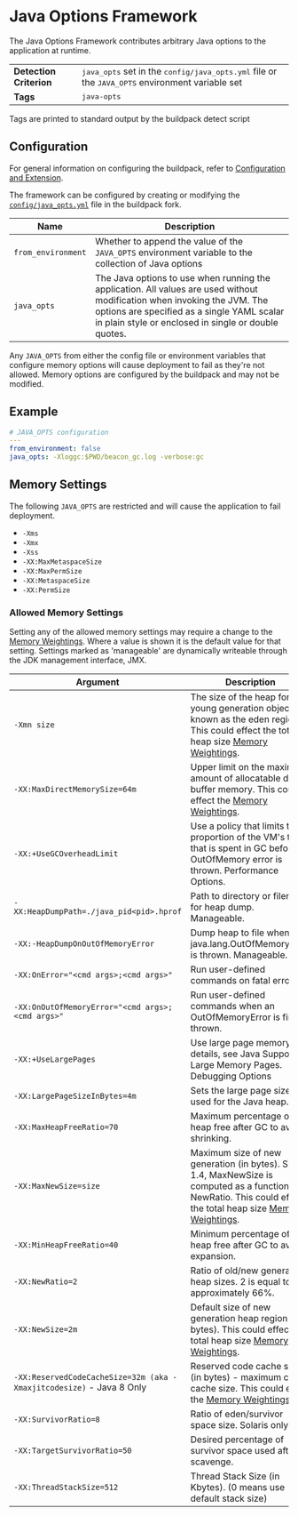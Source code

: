 # Java Options Framework
The Java Options Framework contributes arbitrary Java options to the application at runtime.


<table>
  <tr>
    <td><strong>Detection Criterion</strong></td>
    <td><tt>java_opts</tt> set in the <tt>config/java_opts.yml</tt> file or the <tt>JAVA_OPTS</tt> environment variable set</td>
  </tr>
  <tr>
    <td><strong>Tags</strong></td>
    <td><tt>java-opts</tt></td>
  </tr>
</table>
Tags are printed to standard output by the buildpack detect script


## Configuration
For general information on configuring the buildpack, refer to [Configuration and Extension][].

The framework can be configured by creating or modifying the [`config/java_opts.yml`][] file in the buildpack fork.

| Name | Description
| ---- | -----------
| `from_environment` | Whether to append the value of the `JAVA_OPTS` environment variable to the collection of Java options
| `java_opts` | The Java options to use when running the application. All values are used without modification when invoking the JVM. The options are specified as a single YAML scalar in plain style or enclosed in single or double quotes. 

Any `JAVA_OPTS` from either the config file or environment variables that configure memory options will cause deployment to fail as they're not allowed. Memory options are configured by the buildpack and may not be modified. 

## Example
```yaml
# JAVA_OPTS configuration
---
from_environment: false
java_opts: -Xloggc:$PWD/beacon_gc.log -verbose:gc
```

## Memory Settings

The following `JAVA_OPTS` are restricted and will cause the application to fail deployment.

* `-Xms`
* `-Xmx`
* `-Xss`
* `-XX:MaxMetaspaceSize`
* `-XX:MaxPermSize`
* `-XX:MetaspaceSize`
* `-XX:PermSize`

### Allowed Memory Settings

Setting any of the allowed memory settings may require a change to the [Memory Weightings]. Where a value is shown it is the default value for that setting. Settings marked as 'manageable' are dynamically writeable through the JDK management interface, JMX.

| Argument| Description
| ------- | -----------
| `-Xmn size` | The size of the heap for the young generation objects, known as the eden region. This could effect the total heap size [Memory Weightings].
| `-XX:MaxDirectMemorySize=64m` | Upper limit on the maximum amount of allocatable direct buffer memory. This could effect the [Memory Weightings].
| `-XX:+UseGCOverheadLimit` | Use a policy that limits the proportion of the VM's time that is spent in GC before an OutOfMemory error is thrown. Performance Options.
| `-XX:HeapDumpPath=./java_pid<pid>.hprof` | Path to directory or filename for heap dump. Manageable.
| `-XX:-HeapDumpOnOutOfMemoryError` | Dump heap to file when java.lang.OutOfMemoryError is thrown. Manageable.
| `-XX:OnError="<cmd args>;<cmd args>"` | Run user-defined commands on fatal error.
| `-XX:OnOutOfMemoryError="<cmd args>;<cmd args>"` | Run user-defined commands when an OutOfMemoryError is first thrown.
| `-XX:+UseLargePages` | Use large page memory. For details, see Java Support for Large Memory Pages. Debugging Options
| `-XX:LargePageSizeInBytes=4m` | Sets the large page size used for the Java heap.
| `-XX:MaxHeapFreeRatio=70` | Maximum percentage of heap free after GC to avoid shrinking.
| `-XX:MaxNewSize=size` | Maximum size of new generation (in bytes). Since 1.4, MaxNewSize is computed as a function of NewRatio. This could effect the total heap size [Memory Weightings].
| `-XX:MinHeapFreeRatio=40` | Minimum percentage of heap free after GC to avoid expansion.
| `-XX:NewRatio=2` | Ratio of old/new generation heap sizes. 2 is equal to approximately 66%.
| `-XX:NewSize=2m` | Default size of new generation heap region (in bytes). This could effect the total heap size [Memory Weightings].
| `-XX:ReservedCodeCacheSize=32m (aka -Xmaxjitcodesize)` - Java 8 Only | Reserved code cache size (in bytes) - maximum code cache size. This could effect the [Memory Weightings].
| `-XX:SurvivorRatio=8` | Ratio of eden/survivor space size. Solaris only.
| `-XX:TargetSurvivorRatio=50` | Desired percentage of survivor space used after scavenge.
| `-XX:ThreadStackSize=512` | Thread Stack Size (in Kbytes). (0 means use default stack size)

[Memory Weightings]: jre-open_jdk_jre.md#memory-weightings
[Configuration and Extension]: ../README.md#configuration-and-extension
[`config/java_opts.yml`]: ../config/java_opts.yml
